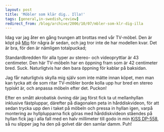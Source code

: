 ```yaml
---
layout: post
title: 'Möbler som klär dig.. Illa!'
tags: [general,in-swedish,review]
redirect_from: /blog/archive/2006/10/07/mbler-som-klr-dig-illa
---
```


Idag var jag åter en gång tvungen att brottas med vår TV-möbel. Den är
köpt på [Mio](http://www.mio.se) för några år sedan, och jag tror inte
de har modellen kvar. Det är bra, för den är nämligen totalpuckad;

Standardbredden för alla typer av stereo- och videopryttlar är 43
centimeter. Den här TV-möbeln har en öppning fram som är 42 centimeter
bred. Suck. Naturligtvis har den bara öppning för kablar på baksidan.

Jag får naturligtvis skylla mig själv som inte mätte innan köpet, men
man kan tycka att de som ritar TV-möbler borde kolla upp hur bred en
stereo typiskt är, och anpassa möbeln efter det. Puckon!

Efter en smått akrobatisk övning där jag först fick ta ut mellanhyllan
inklusive fästpluppar, därefter på diagonalen peta in hårddiskvideon,
för att sedan trycka upp den i taket på möbeln och pressa in hyllan
igen, varpå montering av hyllplupparna fick göras med hårddiskvideon
ståendes på hyllan fick jag i alla fall med en halv millimeter till godo
in min [KiSS DP-558](http://www.kiss-technology.com/?p=558&v=users), så
nu slipper jag ha den på golvet där den samlar damm. Puh!

